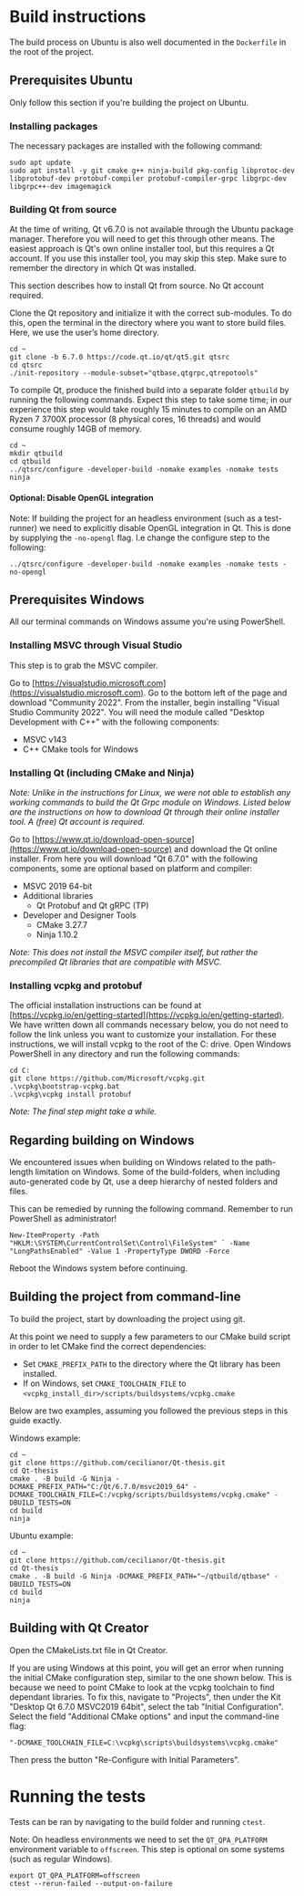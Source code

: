 # Build instructions
The build process on Ubuntu is also well documented in the `Dockerfile` in the root of the project.

## Prerequisites Ubuntu
Only follow this section if you're building the project on Ubuntu.

### Installing packages
The necessary packages are installed with the following command:
```
sudo apt update
sudo apt install -y git cmake g++ ninja-build pkg-config libprotoc-dev libprotobuf-dev protobuf-compiler protobuf-compiler-grpc libgrpc-dev libgrpc++-dev imagemagick
```

### Building Qt from source
At the time of writing, Qt v6.7.0 is not available through the Ubuntu package manager. Therefore you will need to get this through other means. The easiest approach is Qt's own online installer tool, but this requires a Qt account. If you use this installer tool, you may skip this step. Make sure to remember the directory in which Qt was installed.

This section describes how to install Qt from source. No Qt account required.

Clone the Qt repository and initialize it with the correct sub-modules. To do this, open the terminal in the directory where you want to store build files. Here, we use the user’s home directory.
```
cd ~
git clone -b 6.7.0 https://code.qt.io/qt/qt5.git qtsrc
cd qtsrc
./init-repository --module-subset="qtbase,qtgrpc,qtrepotools"
```
To compile Qt, produce the finished build into a separate folder `qtbuild` by running the following commands. Expect this step to take some time; in our experience this step would take roughly 15 minutes to compile on an AMD Ryzen 7 3700X processor (8 physical cores,  16 threads) and would consume roughly 14GB of memory.
```
cd ~
mkdir qtbuild
cd qtbuild
../qtsrc/configure -developer-build -nomake examples -nomake tests
ninja
```

#### Optional: Disable OpenGL integration
Note: If building the project for an headless environment (such as a test-runner) we need to explicitly disable OpenGL integration in Qt. This is done by supplying the `-no-opengl` flag. I.e change the configure step to the following:
```
../qtsrc/configure -developer-build -nomake examples -nomake tests -no-opengl
```

## Prerequisites Windows
All our terminal commands on Windows assume you're using PowerShell.

### Installing MSVC through Visual Studio
This step is to grab the MSVC compiler.

Go to [https://visualstudio.microsoft.com](https://visualstudio.microsoft.com). Go to the bottom left of the page and download "Community 2022". From the installer, begin installing "Visual Studio Community 2022". You will need the module called "Desktop Development with C++" with the following components:
- MSVC v143
- C++ CMake tools for Windows

### Installing Qt (including CMake and Ninja)
*Note: Unlike in the instructions for Linux, we were not able to establish any working commands to build the Qt Grpc module on Windows. Listed below are the instructions on how to download Qt through their online installer tool. A (free) Qt account is required.*

Go to [https://www.qt.io/download-open-source](https://www.qt.io/download-open-source) and download the Qt online installer. From here you will download "Qt 6.7.0" with the following components, some are optional based on platform and compiler:
- MSVC 2019 64-bit
- Additional libraries
  - Qt Protobuf and Qt gRPC (TP)
- Developer and Designer Tools
  - CMake 3.27.7
  - Ninja 1.10.2

*Note: This does not install the MSVC compiler itself, but rather the precompiled Qt libraries that are compatible with MSVC.*

### Installing vcpkg and protobuf
The official installation instructions can be found at [https://vcpkg.io/en/getting-started](https://vcpkg.io/en/getting-started). We have written down all commands necessary below, you do not need to follow the link unless you want to customize your installation. For these instructions, we will install vcpkg to the root of the C: drive. Open Windows PowerShell in any directory and run the following commands:
```
cd C:
git clone https://github.com/Microsoft/vcpkg.git
.\vcpkg\bootstrap-vcpkg.bat
.\vcpkg\vcpkg install protobuf
```
*Note: The final step might take a while.*

## Regarding building on Windows
We encountered issues when building on Windows related to the path-length limitation on Windows. Some of the build-folders, when including auto-generated code by Qt, use a deep hierarchy of nested folders and files.

This can be remedied by running the following command. Remember to run PowerShell as administrator!
```
New-ItemProperty -Path "HKLM:\SYSTEM\CurrentControlSet\Control\FileSystem" ` -Name "LongPathsEnabled" -Value 1 -PropertyType DWORD -Force
```
Reboot the Windows system before continuing.

## Building the project from command-line
To build the project, start by downloading the project using git.

At this point we need to supply a few parameters to our CMake build script in order to let CMake find the correct dependencies: 
- Set `CMAKE_PREFIX_PATH` to the directory where the Qt library has been installed.
- If on Windows, set `CMAKE_TOOLCHAIN_FILE` to `<vcpkg_install_dir>/scripts/buildsystems/vcpkg.cmake`

Below are two examples, assuming you followed the previous steps in this guide exactly.

Windows example: 
```
cd ~
git clone https://github.com/cecilianor/Qt-thesis.git
cd Qt-thesis
cmake . -B build -G Ninja -DCMAKE_PREFIX_PATH="C:/Qt/6.7.0/msvc2019_64" -DCMAKE_TOOLCHAIN_FILE=C:/vcpkg/scripts/buildsystems/vcpkg.cmake" -DBUILD_TESTS=ON  
cd build
ninja
```

Ubuntu example:
```
cd ~
git clone https://github.com/cecilianor/Qt-thesis.git
cd Qt-thesis
cmake . -B build -G Ninja -DCMAKE_PREFIX_PATH="~/qtbuild/qtbase" -DBUILD_TESTS=ON  
cd build
ninja
```

## Building with Qt Creator
Open the CMakeLists.txt file in Qt Creator.

If you are using Windows at this point, you will get an error when running the initial CMake configuration step, similar to the one shown below. This is because we need to point CMake to look at the vcpkg toolchain to find dependant libraries. To fix this, navigate to "Projects", then under the Kit "Desktop Qt 6.7.0 MSVC2019 64bit", select the tab "Initial Configuration". Select the field "Additional CMake options" and input the command-line flag:
```
"-DCMAKE_TOOLCHAIN_FILE=C:\vcpkg\scripts\buildsystems\vcpkg.cmake"
```
Then press the button "Re-Configure with Initial Parameters".


# Running the tests
Tests can be ran by navigating to the build folder and running `ctest`.

Note: On headless environments we need to set the `QT_QPA_PLATFORM` environment variable to `offscreen`. This step is optional on some systems (such as regular Windows).
```
export QT_QPA_PLATFORM=offscreen
ctest --rerun-failed --output-on-failure
```